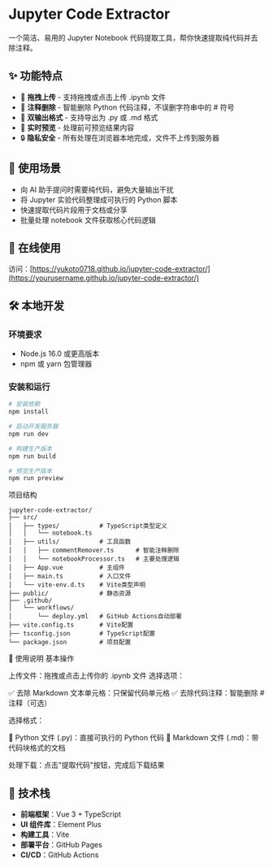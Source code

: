 # Jupyter Code Extractor

一个简洁、易用的 Jupyter Notebook 代码提取工具，帮你快速提取纯代码并去除注释。

## ✨ 功能特点

- 📁 **拖拽上传** - 支持拖拽或点击上传 .ipynb 文件
- 💬 **注释删除** - 智能删除 Python 代码注释，不误删字符串中的 # 符号
- 📝 **双输出格式** - 支持导出为 .py 或 .md 格式
- 👀 **实时预览** - 处理前可预览结果内容
- 🔒 **隐私安全** - 所有处理在浏览器本地完成，文件不上传到服务器

## 🎯 使用场景

- 向 AI 助手提问时需要纯代码，避免大量输出干扰
- 将 Jupyter 实验代码整理成可执行的 Python 脚本
- 快速提取代码片段用于文档或分享
- 批量处理 notebook 文件获取核心代码逻辑

## 🚀 在线使用

访问：[https://yukoto0718.github.io/jupyter-code-extractor/](https://yourusername.github.io/jupyter-code-extractor/)

## 🛠️ 本地开发

### 环境要求

- Node.js 16.0 或更高版本
- npm 或 yarn 包管理器

### 安装和运行

```bash
# 安装依赖
npm install

# 启动开发服务器
npm run dev

# 构建生产版本
npm run build

# 预览生产版本
npm run preview
```

项目结构

```
jupyter-code-extractor/
├── src/
│   ├── types/           # TypeScript类型定义
│   │   └── notebook.ts
│   ├── utils/           # 工具函数
│   │   ├── commentRemover.ts      # 智能注释删除
│   │   └── notebookProcessor.ts   # 主要处理逻辑
│   ├── App.vue          # 主组件
│   ├── main.ts          # 入口文件
│   └── vite-env.d.ts    # Vite类型声明
├── public/              # 静态资源
├── .github/
│   └── workflows/
│       └── deploy.yml   # GitHub Actions自动部署
├── vite.config.ts       # Vite配置
├── tsconfig.json        # TypeScript配置
└── package.json         # 项目配置
```

📖 使用说明
基本操作

上传文件：拖拽或点击上传你的 .ipynb 文件
选择选项：

✅ 去除 Markdown 文本单元格：只保留代码单元格
✅ 去除代码注释：智能删除 # 注释（可选）

选择格式：

🐍 Python 文件 (.py)：直接可执行的 Python 代码
📝 Markdown 文件 (.md)：带代码块格式的文档

处理下载：点击"提取代码"按钮，完成后下载结果

## 🔧 技术栈

- **前端框架**：Vue 3 + TypeScript
- **UI 组件库**：Element Plus
- **构建工具**：Vite
- **部署平台**：GitHub Pages
- **CI/CD**：GitHub Actions
